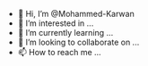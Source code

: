 - 👋 Hi, I’m @Mohammed-Karwan
- 👀 I’m interested in ...
- 🌱 I’m currently learning ...
- 💞️ I’m looking to collaborate on ...
- 📫 How to reach me ...

<!---
Mohammed-Karwan/Mohammed-Karwan is a ✨ special ✨ repository because its `README.md` (this file) appears on your GitHub profile.
You can click the Preview link to take a look at your changes.
--->
